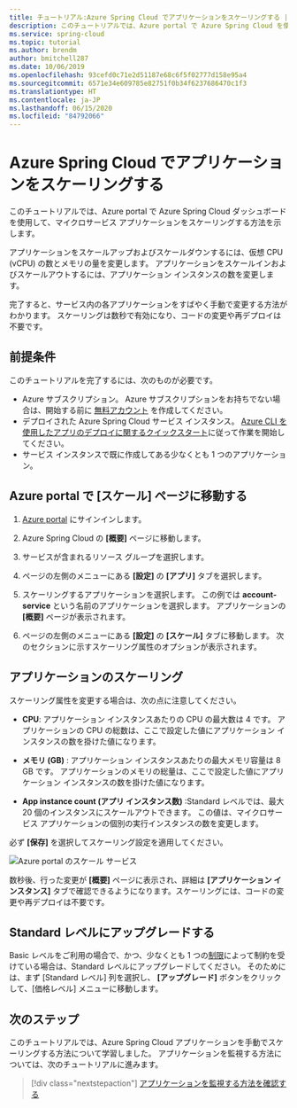 ```yaml
---
title: チュートリアル:Azure Spring Cloud でアプリケーションをスケーリングする | Microsoft Docs
description: このチュートリアルでは、Azure portal で Azure Spring Cloud を使用してアプリケーションをスケーリングする方法を学習します
ms.service: spring-cloud
ms.topic: tutorial
ms.author: brendm
author: bmitchell287
ms.date: 10/06/2019
ms.openlocfilehash: 93cefd0c71e2d51187e68c6f5f02777d158e95a4
ms.sourcegitcommit: 6571e34e609785e82751f0b34f6237686470c1f3
ms.translationtype: HT
ms.contentlocale: ja-JP
ms.lasthandoff: 06/15/2020
ms.locfileid: "84792066"
---
```

# <a name="scale-an-application-in-azure-spring-cloud"></a>Azure Spring Cloud でアプリケーションをスケーリングする

このチュートリアルでは、Azure portal で Azure Spring Cloud ダッシュボードを使用して、マイクロサービス アプリケーションをスケーリングする方法を示します。

アプリケーションをスケールアップおよびスケールダウンするには、仮想 CPU (vCPU) の数とメモリの量を変更します。 アプリケーションをスケールインおよびスケールアウトするには、アプリケーション インスタンスの数を変更します。

完了すると、サービス内の各アプリケーションをすばやく手動で変更する方法がわかります。 スケーリングは数秒で有効になり、コードの変更や再デプロイは不要です。

## <a name="prerequisites"></a>前提条件

このチュートリアルを完了するには、次のものが必要です。

* Azure サブスクリプション。 Azure サブスクリプションをお持ちでない場合は、開始する前に [無料アカウント](https://azure.microsoft.com/free/?WT.mc_id=A261C142F) を作成してください。 
* デプロイされた Azure Spring Cloud サービス インスタンス。  [Azure CLI を使用したアプリのデプロイに関するクイックスタート](spring-cloud-quickstart-launch-app-cli.md)に従って作業を開始してください。
* サービス インスタンスで既に作成してある少なくとも 1 つのアプリケーション。

## <a name="navigate-to-the-scale-page-in-the-azure-portal"></a>Azure portal で [スケール] ページに移動する

1. [Azure portal](https://portal.azure.com) にサインインします。

1. Azure Spring Cloud の **[概要]** ページに移動します。

1. サービスが含まれるリソース グループを選択します。

1. ページの左側のメニューにある **[設定]** の **[アプリ]** タブを選択します。

1. スケーリングするアプリケーションを選択します。 この例では **account-service** という名前のアプリケーションを選択します。 アプリケーションの **[概要]** ページが表示されます。

1. ページの左側のメニューにある **[設定]** の **[スケール]** タブに移動します。 次のセクションに示すスケーリング属性のオプションが表示されます。

## <a name="scale-your-application"></a>アプリケーションのスケーリング

スケーリング属性を変更する場合は、次の点に注意してください。

* **CPU**: アプリケーション インスタンスあたりの CPU の最大数は 4 です。 アプリケーションの CPU の総数は、ここで設定した値にアプリケーション インスタンスの数を掛けた値になります。

* **メモリ (GB)** : アプリケーション インスタンスあたりの最大メモリ容量は 8 GB です。 アプリケーションのメモリの総量は、ここで設定した値にアプリケーション インスタンスの数を掛けた値になります。

* **App instance count (アプリ インスタンス数)** :Standard レベルでは、最大 20 個のインスタンスにスケールアウトできます。 この値は、マイクロサービス アプリケーションの個別の実行インスタンスの数を変更します。

必ず **[保存]** を選択してスケーリング設定を適用してください。

![Azure portal のスケール サービス](media/spring-cloud-tutorial-scale-manual/scale-up-out.png)

数秒後、行った変更が **[概要]** ページに表示され、詳細は **[アプリケーション インスタンス]** タブで確認できるようになります。スケーリングには、コードの変更や再デプロイは不要です。

## <a name="upgrade-to-the-standard-tier"></a>Standard レベルにアップグレードする
Basic レベルをご利用の場合で、かつ、少なくとも 1 つの[制限](spring-cloud-quotas.md)によって制約を受けている場合は、Standard レベルにアップグレードしてください。 そのためには、まず [Standard レベル] 列を選択し、 **[アップグレード]** ボタンをクリックして、[価格レベル] メニューに移動します。

## <a name="next-steps"></a>次のステップ

このチュートリアルでは、Azure Spring Cloud アプリケーションを手動でスケーリングする方法について学習しました。 アプリケーションを監視する方法については、次のチュートリアルに進みます。

> [!div class="nextstepaction"]
> [アプリケーションを監視する方法を確認する](spring-cloud-tutorial-distributed-tracing.md)

